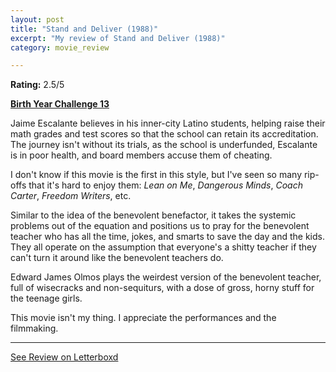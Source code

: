 ```yaml
---
layout: post
title: "Stand and Deliver (1988)"
excerpt: "My review of Stand and Deliver (1988)"
category: movie_review

---
```


**Rating:** 2.5/5

<b><a href="https://boxd.it/sWI7Y">Birth Year Challenge 13</a></b>

Jaime Escalante believes in his inner-city Latino students, helping raise their math grades and test scores so that the school can retain its accreditation. The journey isn't without its trials, as the school is underfunded, Escalante is in poor health, and board members accuse them of cheating.

I don't know if this movie is the first in this style, but I've seen so many rip-offs that it's hard to enjoy them: <i>Lean on Me</i>, <i>Dangerous Minds</i>, <i>Coach Carter</i>, <i>Freedom Writers</i>, etc.

 Similar to the idea of the benevolent benefactor, it takes the systemic problems out of the equation and positions us to pray for the benevolent teacher who has all the time, jokes, and smarts to save the day and the kids. They all operate on the assumption that everyone's a shitty teacher if they can't turn it around like the benevolent teachers do.

Edward James Olmos plays the weirdest version of the benevolent teacher, full of wisecracks and non-sequiturs, with a dose of gross, horny stuff for the teenage girls.

This movie isn't my thing. I appreciate the performances and the filmmaking.

<hr>

[See Review on Letterboxd](https://boxd.it/8AI9tH)
